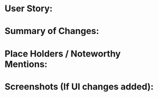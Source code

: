 <!---
NOTE: Please omit any unneccessary sections from your PR. This template is used as a basic guideline.
-->
# User Story:
<!--- Place pivotal tracker user story here -->

# Summary of Changes:
<!--- Summarize the more technical side of changes made to integrate this feature -->

# Place Holders / Noteworthy Mentions:
<!--- This section should be used to make note of any areas you had to omit a behavior or create a placeholder system as the feature depends on another feature. -->

# Screenshots (If UI changes added):
